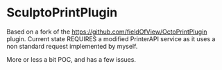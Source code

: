 # SculptoPrintPlugin
Based on a fork of the https://github.com/fieldOfView/OctoPrintPlugin plugin.
Current state REQUIRES a modified PrinterAPI service as it uses a non standard request implemented by myself.

More or less a bit POC, and has a few issues.